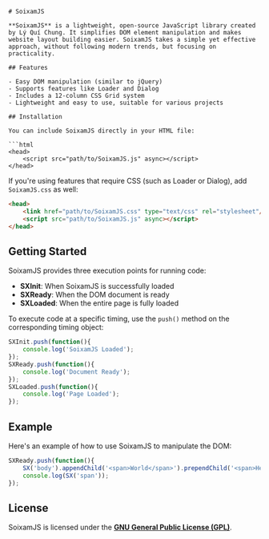 ```
# SoixamJS

**SoixamJS** is a lightweight, open-source JavaScript library created by Lý Quí Chung. It simplifies DOM element manipulation and makes website layout building easier. SoixamJS takes a simple yet effective approach, without following modern trends, but focusing on practicality.

## Features

- Easy DOM manipulation (similar to jQuery)
- Supports features like Loader and Dialog
- Includes a 12-column CSS Grid system
- Lightweight and easy to use, suitable for various projects

## Installation

You can include SoixamJS directly in your HTML file:

```html
<head>
    <script src="path/to/SoixamJS.js" async></script>
</head>
```

If you're using features that require CSS (such as Loader or Dialog), add `SoixamJS.css` as well:

```html
<head>
    <link href="path/to/SoixamJS.css" type="text/css" rel="stylesheet"/>
    <script src="path/to/SoixamJS.js" async></script>
</head>
```

## Getting Started

SoixamJS provides three execution points for running code:
- **SXInit**: When SoixamJS is successfully loaded
- **SXReady**: When the DOM document is ready
- **SXLoaded**: When the entire page is fully loaded

To execute code at a specific timing, use the `push()` method on the corresponding timing object:

```javascript
SXInit.push(function(){
    console.log('SoixamJS Loaded');
});
SXReady.push(function(){
    console.log('Document Ready');
});
SXLoaded.push(function(){
    console.log('Page Loaded');
});
```

## Example

Here's an example of how to use SoixamJS to manipulate the DOM:

```javascript
SXReady.push(function(){
    SX('body').appendChild('<span>World</span>').prependChild('<span>Hello</span><span>World</span>');
    console.log(SX('span'));
});
```

## License

SoixamJS is licensed under the **[GNU General Public License (GPL)](https://www.gnu.org/licenses/gpl-3.0.html)**.
```

